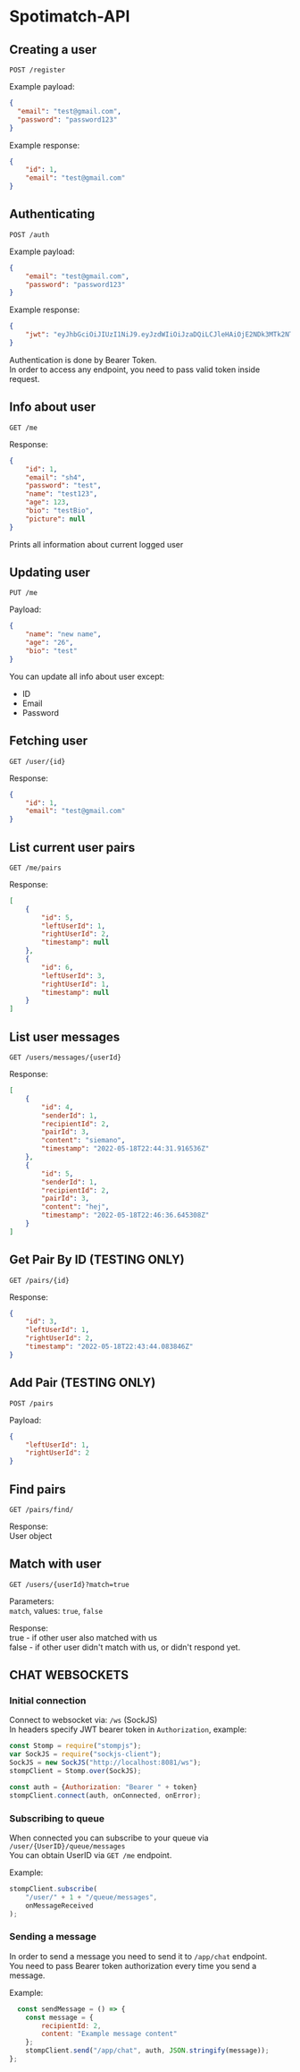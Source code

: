 # Spotimatch-API


## Creating a user

`POST /register`

Example payload:
```json
{
  "email": "test@gmail.com",
  "password": "password123"
}
```

Example response:
```json
{
    "id": 1,
    "email": "test@gmail.com"
}
```


## Authenticating

`POST /auth`

Example payload:
```json
{
    "email": "test@gmail.com",
    "password": "password123"
}
```

Example response:
```json
{
    "jwt": "eyJhbGciOiJIUzI1NiJ9.eyJzdWIiOiJzaDQiLCJleHAiOjE2NDk3MTk2NTIsImlhdCI6MTY0OTcxNjA1Mn0.SOBGleBZnZ-nBRMRtAX703CYZzt1OP-vbZItOs9lrVo"
}
```

Authentication is done by Bearer Token.  
In order to access any endpoint, you need to pass valid token inside request.

## Info about user

`GET /me`

Response:
```json
{
    "id": 1,
    "email": "sh4",
    "password": "test",
    "name": "test123",
    "age": 123,
    "bio": "testBio",
    "picture": null
}
```

Prints all information about current logged user

## Updating user

`PUT /me`

Payload:
```json
{
    "name": "new name",
    "age": "26",
    "bio": "test"
}
```

You can update all info about user except: 
- ID
- Email
- Password


## Fetching user

`GET /user/{id}`

Response:
```json
{
    "id": 1,
    "email": "test@gmail.com"
}
```

## List current user pairs

`GET /me/pairs`

Response:
```json
[
    {
        "id": 5,
        "leftUserId": 1,
        "rightUserId": 2,
        "timestamp": null
    },
    {
        "id": 6,
        "leftUserId": 3,
        "rightUserId": 1,
        "timestamp": null
    }
]
```


## List user messages

`GET /users/messages/{userId}`

Response:
```json
[
    {
        "id": 4,
        "senderId": 1,
        "recipientId": 2,
        "pairId": 3,
        "content": "siemano",
        "timestamp": "2022-05-18T22:44:31.916536Z"
    },
    {
        "id": 5,
        "senderId": 1,
        "recipientId": 2,
        "pairId": 3,
        "content": "hej",
        "timestamp": "2022-05-18T22:46:36.645308Z"
    }
]
```

## Get Pair By ID (TESTING ONLY)

`GET /pairs/{id}`

Response:
```json
{
    "id": 3,
    "leftUserId": 1,
    "rightUserId": 2,
    "timestamp": "2022-05-18T22:43:44.083846Z"
}
```

## Add Pair (TESTING ONLY)

`POST /pairs`

Payload:

```json
{
    "leftUserId": 1,
    "rightUserId": 2 
}
```

## Find pairs

`GET /pairs/find/`

Response:  
User object

## Match with user

`GET /users/{userId}?match=true`

Parameters:  
`match`, values: `true`, `false`

Response:  
true - if other user also matched with us  
false - if other user didn't match with us, or didn't respond yet.

## CHAT WEBSOCKETS

### Initial connection

Connect to websocket via: `/ws` (SockJS)  
In headers specify JWT bearer token in `Authorization`, example:

```js
const Stomp = require("stompjs");
var SockJS = require("sockjs-client");
SockJS = new SockJS("http://localhost:8081/ws");
stompClient = Stomp.over(SockJS);

const auth = {Authorization: "Bearer " + token}
stompClient.connect(auth, onConnected, onError);
```

### Subscribing to queue

When connected you can subscribe to your queue via `/user/{UserID}/queue/messages`  
You can obtain UserID via `GET /me` endpoint.

Example:

```js
stompClient.subscribe(
    "/user/" + 1 + "/queue/messages",
    onMessageReceived
);
```

### Sending a message

In order to send a message you need to send it to `/app/chat` endpoint.  
You need to pass Bearer token authorization every time you send a message.

Example:

```js
  const sendMessage = () => {
    const message = {
        recipientId: 2,
        content: "Example message content"
    };
    stompClient.send("/app/chat", auth, JSON.stringify(message));
};
```